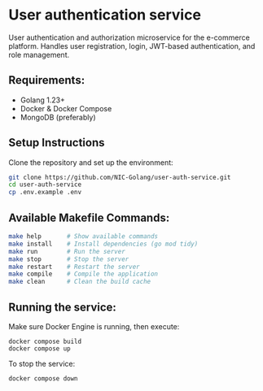# User authentication service
User authentication and authorization microservice for the e-commerce platform. Handles user registration, login, JWT-based authentication, and role management.

## Requirements:
- Golang 1.23+
- Docker & Docker Compose
- MongoDB (preferably)

## Setup Instructions  

Clone the repository and set up the environment:  

```sh
git clone https://github.com/NIC-Golang/user-auth-service.git
cd user-auth-service
cp .env.example .env
```
## Available Makefile Commands:
```sh
make help       # Show available commands  
make install    # Install dependencies (go mod tidy)  
make run        # Run the server  
make stop       # Stop the server  
make restart    # Restart the server  
make compile    # Compile the application  
make clean      # Clean the build cache  
```

## Running the service:
Make sure Docker Engine is running, then execute:
```
docker compose build
docker compose up
```
To stop the service:
```
docker compose down
```
